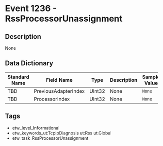# Event 1236 - RssProcessorUnassignment

## Description
None

## Data Dictionary
|Standard Name|Field Name|Type|Description|Sample Value|
|---|---|---|---|---|
|TBD|PreviousAdapterIndex|UInt32|None|`None`|
|TBD|ProcessorIndex|UInt32|None|`None`|

## Tags
* etw_level_Informational
* etw_keywords_ut:TcpipDiagnosis ut:Rss ut:Global
* etw_task_RssProcessorUnassignment